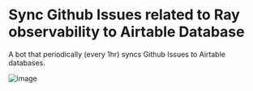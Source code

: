# Sync Github Issues related to Ray observability to Airtable Database

A bot that periodically (every 1hr) syncs Github Issues to Airtable databases.

![image](https://user-images.githubusercontent.com/21118851/102130591-de48be80-3e05-11eb-8fd8-ff6816538916.png)
